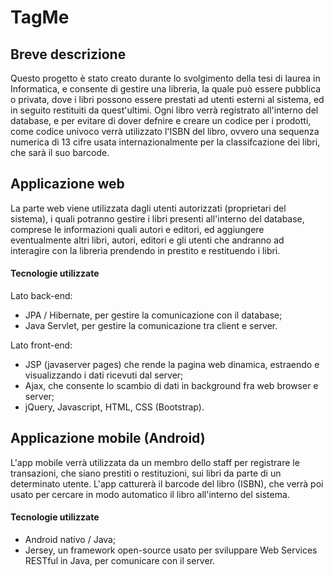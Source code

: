 # TagMe

## Breve descrizione
Questo progetto è stato creato durante lo svolgimento della tesi di laurea in Informatica, e consente di gestire una libreria, la quale può essere pubblica o privata, dove i       libri possono essere prestati ad utenti esterni al sistema, ed in seguito restituiti da quest'ultimi. Ogni libro verrà registrato all'interno del database, e per evitare di dover defnire e creare un codice per i prodotti, come codice univoco verrà utilizzato l'ISBN del libro, ovvero una sequenza numerica di 13 cifre usata internazionalmente per la classifcazione dei libri, che sarà il suo barcode.

## Applicazione web
La parte web viene utilizzata dagli utenti autorizzati (proprietari del sistema), i quali potranno gestire i libri presenti all'interno del database, comprese le informazioni quali autori e editori, ed aggiungere eventualmente altri libri, autori, editori e gli utenti che andranno ad interagire con la libreria prendendo in prestito e restituendo i libri.
#### Tecnologie utilizzate
Lato back-end:
* JPA / Hibernate, per gestire la comunicazione con il database;
* Java Servlet, per gestire la comunicazione tra client e server.

Lato front-end:
* JSP (javaserver pages) che rende la pagina web dinamica, estraendo e visualizzando i dati ricevuti dal server;
* Ajax, che consente lo scambio di dati in background fra web browser e server;
* jQuery, Javascript, HTML, CSS (Bootstrap).


## Applicazione mobile (Android)
L'app mobile verrà utilizzata da un membro dello staff per registrare le transazioni, che siano prestiti o restituzioni, sui libri da parte di un determinato utente. L'app catturerà il barcode del libro (ISBN), che verrà poi usato per cercare in modo automatico il libro all'interno del sistema.
#### Tecnologie utilizzate
* Android nativo / Java;
* Jersey, un framework open-source usato per sviluppare Web Services RESTful in Java, per comunicare con il server.
